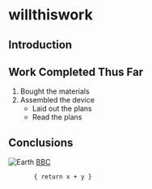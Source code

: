 # willthiswork

## Introduction

## Work Completed Thus Far
1. Bought the materials
1. Assembled the device
   - Laid out the plans
   - Read the plans
## Conclusions

![Earth](https://upload.wikimedia.org/wikipedia/commons/d/db/Nasa_blue_marble.jpg)
[BBC](https://www.bbc.com/)

``` func add(x:Int, y:Int) -> Int 
       { return x + y }
```

